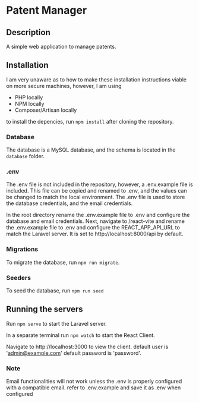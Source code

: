 # Patent Manager

## Description

A simple web application to manage patents.

## Installation

I am very unaware as to how to make these installation instructions viable on more secure machines, however, I am using

-   PHP locally
-   NPM locally
-   Composer/Artisan locally

to install the depencies, run `npm install` after cloning the repository.

### Database

The database is a MySQL database, and the schema is located in the `database` folder.

### .env

The .env file is not included in the repository, however, a .env.example file is included. This file can be copied and renamed to .env, and the values can be changed to match the local environment. The .env file is used to store the database credentials, and the email credentials.

In the root directory rename the .env.example file to .env and configure the database and email credentials. Next, navigate to /react-vite and rename the .env.example file to .env and configure the REACT_APP_API_URL to match the Laravel server.
It is set to http://localhost:8000/api by default.

### Migrations

To migrate the database, run `npm run migrate`.

### Seeders

To seed the database, run `npm run seed`

## Running the servers

Run `npm serve` to start the Laravel server.

In a separate terminal run `npm watch` to start the React Client.

Navigate to http://localhost:3000 to view the client.
default user is 'admin@example.com'
default password is 'password'.

### Note

Email functionalities will not work unless the .env is properly configured with a compatible email.
refer to .env.example and save it as .env when configured
